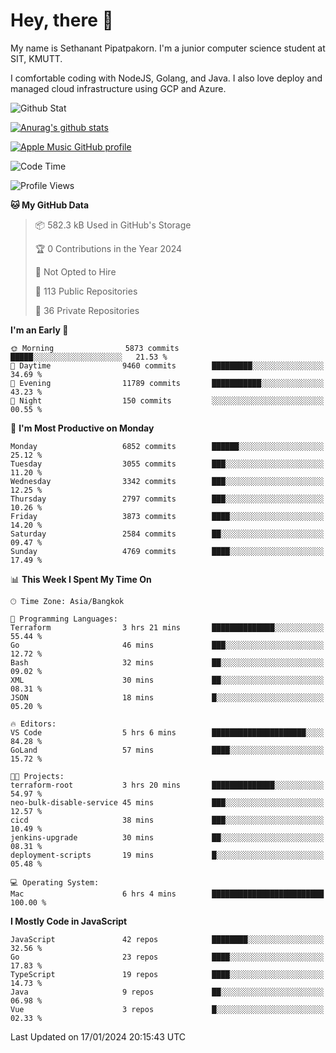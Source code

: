 # Hey, there 🙌
My name is Sethanant Pipatpakorn. I'm a junior computer science student at SIT, KMUTT.

I comfortable coding with NodeJS, Golang, and Java. I also love deploy and managed cloud infrastructure using GCP and Azure.

![Github Stat](https://github-profile-summary-cards.vercel.app/api/cards/profile-details?username=thetkpark&theme=dracula)

[![Anurag's github stats](https://github-readme-stats.vercel.app/api?username=thetkpark&count_private=true&show_icons=true&theme=tokyonight)](https://github.com/anuraghazra/github-readme-stats)

[![Apple Music GitHub profile](https://apple-music-github-profile.rayriffy.com/theme/light.svg?uid=000347.6120fcbefcb74cd59d65c108cc315787.1333)](https://github.com/rayriffy/apple-music-github-profile)

<!--START_SECTION:waka-->
![Code Time](http://img.shields.io/badge/Code%20Time-1%2C048%20hrs%2030%20mins-blue)

![Profile Views](http://img.shields.io/badge/Profile%20Views-1-blue)

**🐱 My GitHub Data** 

> 📦 582.3 kB Used in GitHub's Storage 
 > 
> 🏆 0 Contributions in the Year 2024
 > 
> 🚫 Not Opted to Hire
 > 
> 📜 113 Public Repositories 
 > 
> 🔑 36 Private Repositories 
 > 
**I'm an Early 🐤** 

```text
🌞 Morning                5873 commits        █████░░░░░░░░░░░░░░░░░░░░   21.53 % 
🌆 Daytime                9460 commits        █████████░░░░░░░░░░░░░░░░   34.69 % 
🌃 Evening                11789 commits       ███████████░░░░░░░░░░░░░░   43.23 % 
🌙 Night                  150 commits         ░░░░░░░░░░░░░░░░░░░░░░░░░   00.55 % 
```
📅 **I'm Most Productive on Monday** 

```text
Monday                   6852 commits        ██████░░░░░░░░░░░░░░░░░░░   25.12 % 
Tuesday                  3055 commits        ███░░░░░░░░░░░░░░░░░░░░░░   11.20 % 
Wednesday                3342 commits        ███░░░░░░░░░░░░░░░░░░░░░░   12.25 % 
Thursday                 2797 commits        ███░░░░░░░░░░░░░░░░░░░░░░   10.26 % 
Friday                   3873 commits        ████░░░░░░░░░░░░░░░░░░░░░   14.20 % 
Saturday                 2584 commits        ██░░░░░░░░░░░░░░░░░░░░░░░   09.47 % 
Sunday                   4769 commits        ████░░░░░░░░░░░░░░░░░░░░░   17.49 % 
```


📊 **This Week I Spent My Time On** 

```text
🕑︎ Time Zone: Asia/Bangkok

💬 Programming Languages: 
Terraform                3 hrs 21 mins       ██████████████░░░░░░░░░░░   55.44 % 
Go                       46 mins             ███░░░░░░░░░░░░░░░░░░░░░░   12.72 % 
Bash                     32 mins             ██░░░░░░░░░░░░░░░░░░░░░░░   09.02 % 
XML                      30 mins             ██░░░░░░░░░░░░░░░░░░░░░░░   08.31 % 
JSON                     18 mins             █░░░░░░░░░░░░░░░░░░░░░░░░   05.20 % 

🔥 Editors: 
VS Code                  5 hrs 6 mins        █████████████████████░░░░   84.28 % 
GoLand                   57 mins             ████░░░░░░░░░░░░░░░░░░░░░   15.72 % 

🐱‍💻 Projects: 
terraform-root           3 hrs 20 mins       ██████████████░░░░░░░░░░░   54.97 % 
neo-bulk-disable-service 45 mins             ███░░░░░░░░░░░░░░░░░░░░░░   12.57 % 
cicd                     38 mins             ███░░░░░░░░░░░░░░░░░░░░░░   10.49 % 
jenkins-upgrade          30 mins             ██░░░░░░░░░░░░░░░░░░░░░░░   08.31 % 
deployment-scripts       19 mins             █░░░░░░░░░░░░░░░░░░░░░░░░   05.48 % 

💻 Operating System: 
Mac                      6 hrs 4 mins        █████████████████████████   100.00 % 
```

**I Mostly Code in JavaScript** 

```text
JavaScript               42 repos            ████████░░░░░░░░░░░░░░░░░   32.56 % 
Go                       23 repos            ████░░░░░░░░░░░░░░░░░░░░░   17.83 % 
TypeScript               19 repos            ████░░░░░░░░░░░░░░░░░░░░░   14.73 % 
Java                     9 repos             ██░░░░░░░░░░░░░░░░░░░░░░░   06.98 % 
Vue                      3 repos             █░░░░░░░░░░░░░░░░░░░░░░░░   02.33 % 
```




 Last Updated on 17/01/2024 20:15:43 UTC
<!--END_SECTION:waka-->
